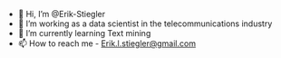 - 👋 Hi, I’m @Erik-Stiegler
- 👀 I’m working as a data scientist in the telecommunications industry
- 🌱 I’m currently learning Text mining
- 📫 How to reach me - Erik.l.stiegler@gmail.com

<!---
Erik-Stiegler/Erik-Stiegler is a ✨ special ✨ repository because its `README.md` (this file) appears on your GitHub profile.
You can click the Preview link to take a look at your changes.
--->
